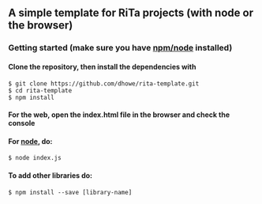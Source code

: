## A simple template for RiTa projects (with node or the browser)

### Getting started (make sure you have [npm/node](https://nodejs.org/en/) installed)

#### Clone the repository, then install the dependencies with 

    $ git clone https://github.com/dhowe/rita-template.git
    $ cd rita-template
    $ npm install

#### For the web, open the index.html file in the browser and check the console

#### For [node](https://nodejs.org/en/), do:

    $ node index.js
    

#### To add other libraries do:

    $ npm install --save [library-name]
